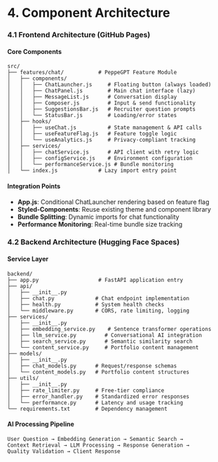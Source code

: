 # 4. Component Architecture

### 4.1 Frontend Architecture (GitHub Pages)

#### Core Components
```
src/
├── features/chat/           # PeppeGPT Feature Module
│   ├── components/
│   │   ├── ChatLauncher.js     # Floating button (always loaded)
│   │   ├── ChatPanel.js        # Main chat interface (lazy)
│   │   ├── MessageList.js      # Conversation display
│   │   ├── Composer.js         # Input & send functionality
│   │   ├── SuggestionsBar.js   # Recruiter question prompts
│   │   └── StatusBar.js        # Loading/error states
│   ├── hooks/
│   │   ├── useChat.js          # State management & API calls
│   │   ├── useFeatureFlag.js   # Feature toggle logic
│   │   └── useAnalytics.js     # Privacy-compliant tracking
│   ├── services/
│   │   ├── chatService.js      # API client with retry logic
│   │   ├── configService.js    # Environment configuration
│   │   └── performanceService.js # Bundle monitoring
│   └── index.js             # Lazy import entry point
```

#### Integration Points
- **App.js**: Conditional ChatLauncher rendering based on feature flag
- **Styled-Components**: Reuse existing theme and component library
- **Bundle Splitting**: Dynamic imports for chat functionality
- **Performance Monitoring**: Real-time bundle size tracking

### 4.2 Backend Architecture (Hugging Face Spaces)

#### Service Layer
```
backend/
├── app.py                   # FastAPI application entry
├── api/
│   ├── __init__.py
│   ├── chat.py             # Chat endpoint implementation
│   ├── health.py           # System health checks
│   └── middleware.py       # CORS, rate limiting, logging
├── services/
│   ├── __init__.py
│   ├── embedding_service.py    # Sentence transformer operations
│   ├── llm_service.py         # Conversational AI integration
│   ├── search_service.py      # Semantic similarity search
│   └── content_service.py     # Portfolio content management
├── models/
│   ├── __init__.py
│   ├── chat_models.py      # Request/response schemas
│   └── content_models.py   # Portfolio content structures
├── utils/
│   ├── __init__.py
│   ├── rate_limiter.py     # Free-tier compliance
│   ├── error_handler.py    # Standardized error responses
│   └── performance.py      # Latency and usage tracking
└── requirements.txt        # Dependency management
```

#### AI Processing Pipeline
```
User Question → Embedding Generation → Semantic Search → 
Context Retrieval → LLM Processing → Response Generation → 
Quality Validation → Client Response
```
